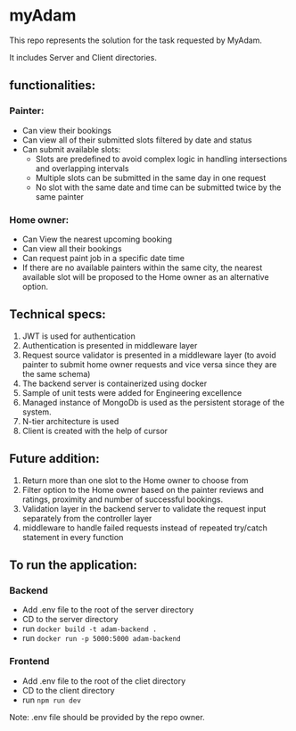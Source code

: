 # myAdam

This repo represents the solution for the task requested by MyAdam.

It includes Server and Client directories.

## functionalities:

### Painter:
  - Can view their bookings
  - Can view all of their submitted slots filtered by date and status
  - Can submit available slots:
      - Slots are predefined to avoid complex logic in handling intersections and overlapping intervals
      - Multiple slots can be submitted in the same day in one request
      - No slot with the same date and time can be submitted twice by the same painter
### Home owner:
  - Can View the nearest upcoming booking
  - Can view all their bookings
  - Can request paint job in a specific date time
  - If there are no available painters within the same city, the nearest available slot will be proposed to the Home owner as an alternative option.


## Technical specs:

1. JWT is used for authentication
2. Authentication is presented in middleware layer
3. Request source validator is presented in a middleware layer (to avoid painter to submit home owner requests and vice versa since they are the same schema)
4. The backend server is containerized using docker
5. Sample of unit tests were added for Engineering excellence
6. Managed instance of MongoDb is used as the persistent storage of the system.
7. N-tier architecture is used
8. Client is created with the help of cursor

## Future addition:
1. Return more than one slot to the Home owner to choose from
2. Filter option to the Home owner based on the painter reviews and ratings, proximity and number of successful bookings.
3. Validation layer in the backend server to validate the request input separately from the controller layer
4. middleware to handle failed requests instead of repeated try/catch statement in every function


## To run the application:
### Backend
  - Add .env file to the root of the server directory
  - CD to the server directory
  - run `docker build -t adam-backend .`
  - run `docker run -p 5000:5000 adam-backend`

### Frontend
  - Add .env file to the root of the cliet directory
  - CD to the client directory
  - run `npm run dev`


Note: .env file should be provided by the repo owner.


  




